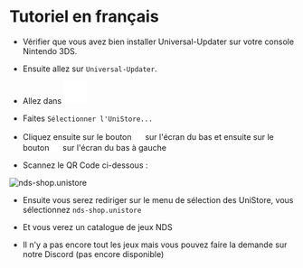 # Tutoriel en français

- Vérifier que vous avez bien installer Universal-Updater sur votre console Nintendo 3DS.

- Ensuite allez sur `Universal-Updater`.

- Allez dans ![Réglages](https://github.com/Universal-Team/Universal-Updater/raw/master/assets/gfx/sprites/settings.png)

- Faites `Sélectionner l'UniStore...`

- Cliquez ensuite sur le bouton ![Ajout](https://github.com/Universal-Team/Universal-Updater/raw/master/assets/gfx/sprites/add.png) sur l'écran du bas et ensuite sur le bouton ![QR Code](https://github.com/Universal-Team/Universal-Updater/raw/master/assets/gfx/sprites/qr_code.png) sur l'écran du bas à gauche

- Scannez le QR Code ci-dessous : 


![nds-shop.unistore](https://github.com/TheRinzler65/NDS-Shop/raw/main/qrcode-nds-shop.unistore.png)


- Ensuite vous serez rediriger sur le menu de sélection des UniStore, vous sélectionnez `nds-shop.unistore`

- Et vous verez un catalogue de jeux NDS

- Il n'y a pas encore tout les jeux mais vous pouvez faire la demande sur notre Discord (pas encore disponible)